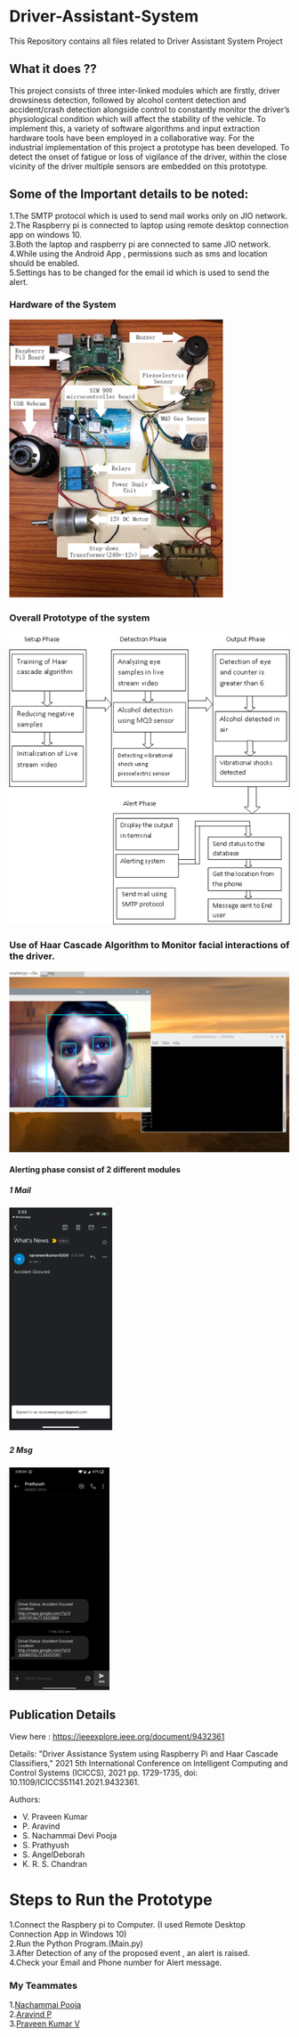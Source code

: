# Driver-Assistant-System
This Repository contains all files related to Driver Assistant System Project

## What it does ??
This project consists of three inter-linked modules which are firstly, driver
drowsiness detection, followed by alcohol content detection and accident/crash
detection alongside control to constantly monitor the driver’s physiological
condition which will affect the stability of the vehicle. To implement this, a
variety of software algorithms and input extraction hardware tools have been
employed in a collaborative way. For the industrial implementation of this
project a prototype has been developed. To detect the onset of fatigue or loss of
vigilance of the driver, within the close vicinity of the driver multiple sensors
are embedded on this prototype.

## Some of the Important details to be noted:
1.The SMTP protocol which is used to send mail works only on JIO network. <br>
2.The Raspberry pi is connected to laptop using remote desktop connection app on windows 10.<br>
3.Both the laptop and raspberry pi are connected to same JIO network.<br>
4.While using the Android App , permissions such as sms and location should be enabled.<br>
5.Settings has to be changed for the email id which is used to send the alert.<br>

<h3>Hardware of the System</h3>
<img src="https://github.com/prathyush2510/Driver-Assistance-System/blob/main/images/hardware.PNG" height=500px>

<h3>Overall Prototype of the system</h3>
<img src="https://github.com/prathyush2510/Driver-Assistance-System/blob/main/images/Untitled.png">

<h3>Use of Haar Cascade Algorithm to Monitor facial interactions of the driver.</h3>
<img src="https://github.com/prathyush2510/Driver-Assistance-System/blob/main/images/face.PNG">

<h4>Alerting phase consist of 2 different modules</h4>
<h5>1 Mail <h5>
 <img src="https://github.com/prathyush2510/Driver-Assistance-System/blob/main/images/mail1.jpeg" height=400px>

<h5>2 Msg <h5>
 <img src="https://github.com/prathyush2510/Driver-Assistance-System/blob/main/images/msg.jpeg" height=400px>
 

## Publication Details
 
View here : 
https://ieeexplore.ieee.org/document/9432361

Details:
"Driver Assistance System using Raspberry Pi and Haar Cascade Classifiers," 2021 5th International Conference on Intelligent Computing and Control Systems (ICICCS), 2021
pp. 1729-1735, doi: 10.1109/ICICCS51141.2021.9432361.

Authors:
 <ul>
  <li>V. Praveen Kumar</li>
  <li>P. Aravind</li>
  <li>S. Nachammai Devi Pooja</li>
  <li>S. Prathyush</li>
  <li>S. AngelDeborah</li>
  <li>K. R. S. Chandran</li>
 </ul>
 
 
 <h1>Steps to Run the Prototype</h1>
 1.Connect the Raspbery pi to Computer. (I used Remote Desktop Connection App in Windows 10)<br>
 2.Run the Python Program.(Main.py)<br>
 3.After Detection of any of the proposed event , an alert is raised.<br>
 4.Check your Email and Phone number for Alert message. <br>
 
 
 <h3>My Teammates </h3>
 1.<a href="https://github.com/NachammaiPooja">Nachammai Pooja</a><br>
 2.<a href="https://github.com/Aravind1411">Aravind P</a><br>
 3.<a href="https://github.com/praveenkumar0211">Praveen Kumar V</a><br>
